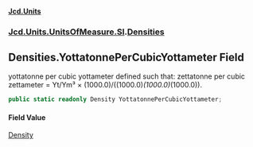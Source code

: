 #### [Jcd.Units](index.md 'index')
### [Jcd.Units.UnitsOfMeasure.SI](Jcd.Units.UnitsOfMeasure.SI.md 'Jcd.Units.UnitsOfMeasure.SI').[Densities](Densities.md 'Jcd.Units.UnitsOfMeasure.SI.Densities')

## Densities.YottatonnePerCubicYottameter Field

yottatonne per cubic yottameter defined such that: zettatonne per cubic zettameter = Yt/Ym³ × (1000.0)/((1000.0)*(1000.0)*(1000.0)).

```csharp
public static readonly Density YottatonnePerCubicYottameter;
```

#### Field Value
[Density](Density.md 'Jcd.Units.UnitTypes.Density')